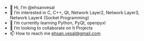 - 👋 Hi, I’m @ehsanvesal
- 👀 I’m interested in C, C++, Qt, Network Layer2, Network Layer3, Network Layer4 (Socket Programming) 
- 🌱 I’m currently learning Python, PyQt, openpyxl
- 💞️ I’m looking to collaborate on It Projects
- 📫 How to reach me ehsan.vesal@gmail.com

<!---
ehsanvesal/ehsanvesal is a ✨ special ✨ repository because its `README.md` (this file) appears on your GitHub profile.
You can click the Preview link to take a look at your changes.
--->
